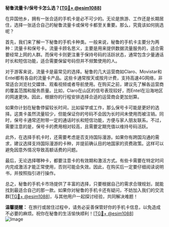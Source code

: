 **秘鲁流量卡/保号卡怎么选？[[TG💪+ @esim1088](https://t.me/s/esim1088)]**

在异国他乡，拥有一张合适的手机卡是必不可少的。无论是旅游、工作还是长期居住，选择一张适合自己的秘鲁流量卡或保号卡都至关重要。那么，究竟该如何挑选呢？

首先，我们来了解一下秘鲁的手机卡种类。一般来说，秘鲁的手机卡主要分为两种：流量卡和保号卡。流量卡顾名思义，主要是用来提供数据流量服务的，适合需要经常上网的人群。而保号卡则更注重于保持号码的活跃状态，通常包含少量通话时长和短信功能，适合需要保留号码但并不频繁使用的人。

对于游客来说，流量卡是最常见的选择。秘鲁的几大运营商如Claro、Movistar和Entel都有各自的流量卡产品。这些卡通常按天或按月计费，支持高速4G网络，非常适合浏览社交媒体、观看视频或者导航使用。在购买之前，建议先了解各运营商的覆盖范围和服务质量。比如，Claro在山区的信号表现较好，而Entel在沿海地区的网速更快。因此，根据你的行程安排选择合适的运营商会更加划算。

如果你计划在秘鲁停留较长时间，比如留学或工作，那么保号卡可能是更好的选择。这类卡虽然流量较少，但能保证你的号码不会因为长时间未使用而被注销。同时，保号卡通常还附带一定的通话时长和短信功能，方便与家人朋友联系。不过，需要注意的是，保号卡的费用相对较高，且需要定期充值以维持号码活跃。

此外，在选择手机卡时，还需要考虑是否支持国际漫游。如果你有跨国沟通的需求，建议选择支持国际漫游的卡种，并提前确认目的地国家的资费政策。这样可以避免因意外情况导致高额话费的问题。

最后，无论选择哪种卡，都要注意卡的有效期和激活方式。有些卡需要在特定时间内完成激活才能正常使用，否则可能会失效。因此，在购买后一定要仔细阅读说明书，并按照指引进行操作。

总之，秘鲁的手机卡市场提供了丰富的选择，只要根据自己的需求合理规划，就能找到最适合自己的那一款。如果你对秘鲁的手机卡还有疑问，不妨加入我们的交流群[[TG💪+ @esim1088](https://t.me/s/esim1088)]，与其他用户一起探讨经验，共同解决难题！

**温馨提醒：** 在旅行或居住过程中，请务必妥善保管好你的手机卡信息，以免造成不必要的麻烦。祝你在秘鲁的生活愉快顺利！[[TG💪+ @esim1088](https://t.me/s/esim1088)]  
![Image](https://i.postimg.cc/4NQfJmqS/Snipaste-2025-05-13-00-14-12.png)
